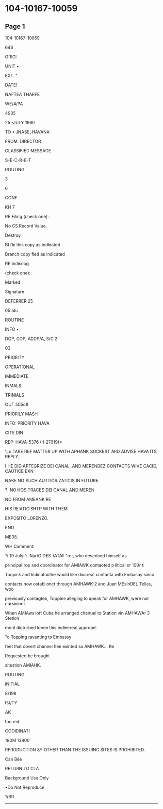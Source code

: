 # 104-10167-10059

## Page 1

104-10167-10059

646

ORIGI

UNIT •

EXT. "

DATE!

NAFTEA THARFE

WE/4/PA

4935

25 -JULY 1960

TO • JNASE, HAVANA

FROM. DIRECTOR

CLASSIFIED MESSAGE

S-E-C-R-E-T

ROUTING

3

6

CONF

KH 7

RE Filing (check one) :

No CS Record Value.

Destroy.

BI fle this copy as indleated

Branch copy fled as Indicated

RE Indexlog

(check one):

Marked

Signature

DEFERRER 25

05 atu

ROUTINE

INFO •

DOP, COP, ADDP/A, S/C 2

03

PRIORITY

OPERATIONAL

IMMEDIATE

INMALS

TRINIALS

OUT 505c₴

PRIORILY MASH

INFO: PRICRITY HAVA

CITE DIN

REP: HAVA-5376 (:I-27019)*

'Lo TARE REF MATTER UP WITH APHANK SOCKEST ARD ADVISE HAVA ITS REPLY.

I HE DID APTEGRIZE DEI CANAL, AND MERENDEZ CONTACTS WIVE CACID, CAUTICE EXN

NAKE NO SUCH AUTTIORIZATICIS IN FUTURE.

?. NO HQS TRACES DEI CANAL AND MEREN

NO FROM AMEANK RE

HIS REIATICISHTP WITH THEM.

EXPOSITO LORENZO.

END

ME38,

WH Comment:

*i 19 July!':. NartO DES-tATAIl "rer, who described himself as

principal rop and coordinator for AMIAWK contaoted p litical or 100r ti

Tonpink and Indicatoûthe would like diocreat contacta with Embasay sinco

contacts now ostablionct through AMHAWK-2 and Juan MEsInDEL Tellas, woo

previously contagteo, Toppine alleging to apeak for AMHAWK, were not cursioiont.

When AMIAws loft Cuba he arranged chanuel to Station vin AMHAWAr 3 Stetion

mont dioturbed lonen this indieereat approael.

"o Topping ravanting to Embassy

feet that covert channel hee exinted so AMHAWK... Re

Requested be brought

sitestion AMIAHK.

ROUTING

iNITIAL

8/198

RJ/TY

AK

too red.

COOIDINATI

190M 13800

RFRODUCTION &Y OTHER THAN THE ISSUING SITES IS PROHIBITED.

Can Bée

RETURN TO CLA

Background Use Only

•Do Not Reproduce

1/BR

---

